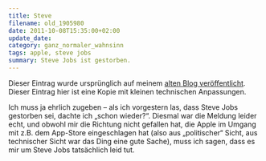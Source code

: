 ```yaml
---
title: Steve
filename: old_1905980
date: 2011-10-08T15:35:00+02:00
update_date:
category: ganz_normaler_wahnsinn
tags: apple, steve jobs
summary: Steve Jobs ist gestorben.
---
```

Dieser Eintrag wurde ursprünglich auf meinem [alten Blog veröffentlicht](https://stu.blogger.de/stories/1905980/). Dieser Eintrag hier ist eine Kopie mit kleinen technischen Anpassungen.

Ich muss ja ehrlich zugeben – als ich vorgestern las, dass Steve Jobs gestorben sei, dachte ich „schon wieder?“. Diesmal war die Meldung leider echt, und obwohl mir die Richtung nicht gefallen hat, die Apple im Umgang mit z.B. dem App-Store eingeschlagen hat (also aus „politischer“ Sicht, aus technischer Sicht war das Ding eine gute Sache), muss ich sagen, dass es mir um Steve Jobs tatsächlich leid tut.

